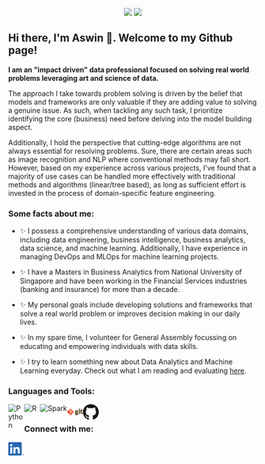 <p align="center">
  <a href="http://www.linkedin.com/in/aswinsreenivas" target="_blank"><img src="https://img.shields.io/badge/Linkedin-Follow%20Aswin-blue?logo=linkedin" /></a>
  <a href="https://twitter.com/drag88" target="_blank"><img src="https://img.shields.io/badge/Twitter-Follow%20Aswin-blue?logo=twitter" /></a>
</p>

## Hi there, I'm Aswin 🙌. Welcome to my Github page!

**I am an "impact driven" data professional focused on solving real world problems leveraging art and science of data.**

The approach I take towards problem solving is driven by the belief that models and frameworks are only valuable if they are adding value to solving a genuine issue. As such, when tackling any such task, I prioritize identifying the core (business) need before delving into the model building aspect.

Additionally, I hold the perspective that cutting-edge algorithms are not always essential for resolving problems. Sure, there are certain areas such as image recognition and NLP where conventional methods may fall short. However, based on my experience across various projects, I've found that a majority of use cases can be handled more effectively with traditional methods and algorithms (linear/tree based), as long as sufficient effort is invested in the process of domain-specific feature engineering.

### Some facts about me:

- :sparkles: I possess a comprehensive understanding of various data domains, including data engineering, business intelligence, business analytics, data science, and machine learning. Additionally, I have experience in managing DevOps and MLOps for machine learning projects.

- :sparkles: I have a Masters in Business Analytics from National University of Singapore and have been working in the Financial Services industries (banking and insurance) for more than a decade.

- :sparkles: My personal goals include developing solutions and frameworks that solve a real world problem or improves decision making in our daily lives.

- :sparkles: In my spare time, I volunteer for General Assembly focussing on educating and empowering individuals with data skills.

- :sparkles: I try to learn something new about Data Analytics and Machine Learning everyday. Check out what I am reading and evaluating [here](https://github.com/drag88/datascience_knowledge_repo).

### Languages and Tools:

[<img align="left" alt="Python" width="32px" src="https://upload.wikimedia.org/wikipedia/commons/thumb/c/c3/Python-logo-notext.svg/200px-Python-logo-notext.svg.png" />][github]
[<img align="left" alt="R" width="32px" src="https://upload.wikimedia.org/wikipedia/commons/thumb/1/1b/R_logo.svg/512px-R_logo.svg.png" />][github]
[<img align="left" alt="Spark" src="https://github.com/drag88/drag88/tree/main/logo/spark/Apache_Spark_logo.svg"/>][github]
[<img align="left" alt="Git" width="32px" src="https://raw.githubusercontent.com/github/explore/80688e429a7d4ef2fca1e82350fe8e3517d3494d/topics/git/git.png" />][github]
[<img align="left" alt="GitHub" width="32px" src="https://raw.githubusercontent.com/github/explore/78df643247d429f6cc873026c0622819ad797942/topics/github/github.png" />][github]

<br />

### Connect with me:

[<img align="left" alt="Aswin | LinkedIn" width="32px" src="https://github.com/ngupta23/ngupta23/blob/master/logo/linkedin/LI-In-Bug.png"/>][linkedin]

[github]: https://github.com/drag88
[linkedin]: https://www.linkedin.com/in/aswinsreenivas/

<br />
